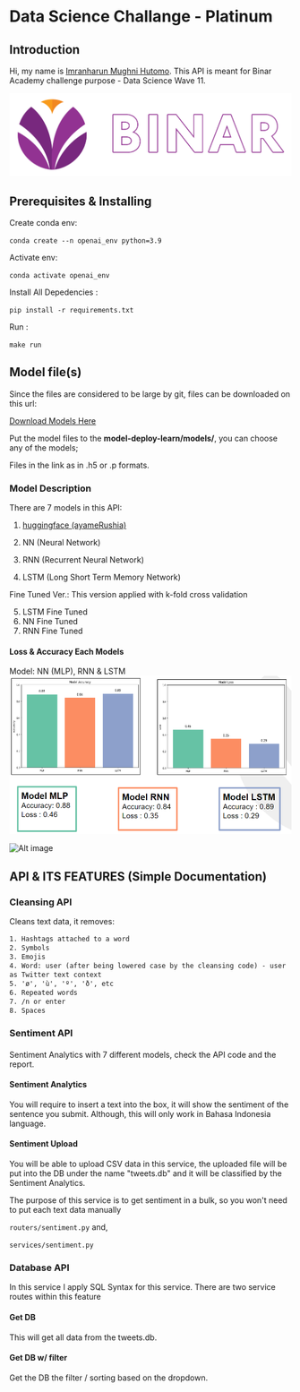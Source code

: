 # Data Science Challange - Platinum

## Introduction
Hi, my name is [Imranharun Mughni Hutomo](https://www.linkedin.com/in/imranharun/).
This API is meant for Binar Academy challenge purpose - Data Science Wave 11.

![Alt text](https://raw.githubusercontent.com/Imranharun/2300968-11-Imr-Sentiment_Analytics-Platinum/master/logo%20binar/logo%20binar.png)


## Prerequisites  & Installing
 
 
Create conda env:
 
 
``
conda create --n openai_env python=3.9
``
 
Activate env:
 
 
``
conda activate openai_env
``
 
Install All Depedencies :
 
``
pip install -r requirements.txt
``
 
Run :
 
``
make run
``

## Model file(s)

Since the files are considered to be large by git, files can be downloaded on this url:

[Download Models Here](https://drive.google.com/drive/folders/10KitDcOeGgmdKqj50BwrQNYXRx3v-6Uv?usp=sharing)


Put the model files to the **model-deploy-learn/models/**, you can choose any of the models;

Files in the link as in .h5 or .p formats.

### Model Description

There are 7 models in this API:

1. [huggingface (ayameRushia)](https://huggingface.co/ayameRushia/bert-base-indonesian-1.5G-sentiment-analysis-smsa)

2. NN (Neural Network)
3. RNN (Recurrent Neural Network)
4. LSTM (Long Short Term Memory Network)

Fine Tuned Ver.: This version applied with k-fold cross validation

5. LSTM Fine Tuned
6. NN Fine Tuned
7. RNN Fine Tuned

#### Loss & Accuracy Each Models

Model: NN (MLP), RNN & LSTM
![Alt image](https://github.com/Imranharun/2300968-11-Imr-Sentiment_Analytics-Platinum/blob/master/visualization/visualization%20model%201.png?raw=true)

![Alt image](https://cdn.discordapp.com/attachments/1080523743534784592/1161592644032528425/image.png?ex=6538dc73&is=65266773&hm=3dc05bd4598b81f8e46e029245d0edc280d2e05edfea851dc353e400d359a9c9&)

## API & ITS FEATURES (Simple Documentation)

### Cleansing API

Cleans text data, it removes:

    1. Hashtags attached to a word
    2. Symbols
    3. Emojis
    4. Word: user (after being lowered case by the cleansing code) - user as Twitter text context
    5. 'ø', 'ù', 'º', 'ð', etc
    6. Repeated words
    7. /n or enter
    8. Spaces

### Sentiment API

####
Sentiment Analytics with 7 different models, check the API code and the report.

#### Sentiment Analytics

You will require to insert a text into the box, it will show the sentiment of the sentence you submit. Although, this will only work in Bahasa Indonesia language.

#### Sentiment Upload

You will be able to upload CSV data in this service, the uploaded file will be put into the DB under the name "tweets.db" and it will be classified by the Sentiment Analytics.

The purpose of this service is to get sentiment in a bulk, so you won't need to put each text data manually 

``
routers/sentiment.py
``
and,

``
services/sentiment.py
``

### Database API

In this service I apply SQL Syntax for this service. There are two service routes within this feature

#### Get DB

This will get all data from the tweets.db.

#### Get DB w/ filter

Get the DB the filter / sorting based on the dropdown.